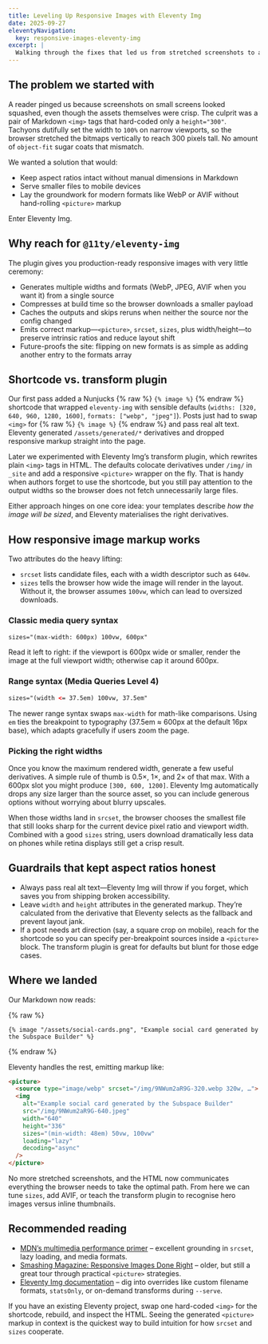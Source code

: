 ```yaml
---
title: Leveling Up Responsive Images with Eleventy Img
date: 2025-09-27
eleventyNavigation:
  key: responsive-images-eleventy-img
excerpt: |
  Walking through the fixes that led us from stretched screenshots to a lean Eleventy Img pipeline, plus a quick primer on how responsive image markup really works.
---
```


## The problem we started with

A reader pinged us because screenshots on small screens looked squashed, even though the assets themselves were crisp. The culprit was a pair of Markdown `<img>` tags that hard-coded only a `height="300"`. Tachyons dutifully set the width to `100%` on narrow viewports, so the browser stretched the bitmaps vertically to reach 300 pixels tall. No amount of `object-fit` sugar coats that mismatch.

We wanted a solution that would:

- Keep aspect ratios intact without manual dimensions in Markdown
- Serve smaller files to mobile devices
- Lay the groundwork for modern formats like WebP or AVIF without hand-rolling `<picture>` markup

Enter Eleventy Img.

## Why reach for `@11ty/eleventy-img`

The plugin gives you production-ready responsive images with very little ceremony:

- Generates multiple widths and formats (WebP, JPEG, AVIF when you want it) from a single source
- Compresses at build time so the browser downloads a smaller payload
- Caches the outputs and skips reruns when neither the source nor the config changed
- Emits correct markup—`<picture>`, `srcset`, `sizes`, plus width/height—to preserve intrinsic ratios and reduce layout shift
- Future-proofs the site: flipping on new formats is as simple as adding another entry to the formats array

## Shortcode vs. transform plugin

Our first pass added a Nunjucks {% raw %} `{% image %}` {% endraw %} shortcode that wrapped `eleventy-img` with sensible defaults (`widths: [320, 640, 960, 1280, 1600]`, `formats: ["webp", "jpeg"]`). Posts just had to swap `<img>` for {% raw %} `{% image %}` {% endraw %} and pass real alt text. Eleventy generated `/assets/generated/*` derivatives and dropped responsive markup straight into the page.

Later we experimented with Eleventy Img’s transform plugin, which rewrites plain `<img>` tags in HTML. The defaults colocate derivatives under `/img/` in `_site` and add a responsive `<picture>` wrapper on the fly. That is handy when authors forget to use the shortcode, but you still pay attention to the output widths so the browser does not fetch unnecessarily large files.

Either approach hinges on one core idea: your templates describe _how the image will be sized_, and Eleventy materialises the right derivatives.

## How responsive image markup works

Two attributes do the heavy lifting:

- `srcset` lists candidate files, each with a width descriptor such as `640w`.
- `sizes` tells the browser how wide the image will render in the layout. Without it, the browser assumes `100vw`, which can lead to oversized downloads.

### Classic media query syntax

```html
sizes="(max-width: 600px) 100vw, 600px"
```

Read it left to right: if the viewport is 600px wide or smaller, render the image at the full viewport width; otherwise cap it around 600px.

### Range syntax (Media Queries Level 4)

```html
sizes="(width <= 37.5em) 100vw, 37.5em"
```

The newer range syntax swaps `max-width` for math-like comparisons. Using `em` ties the breakpoint to typography (37.5em ≈ 600px at the default 16px base), which adapts gracefully if users zoom the page.

### Picking the right widths

Once you know the maximum rendered width, generate a few useful derivatives. A simple rule of thumb is 0.5×, 1×, and 2× of that max. With a 600px slot you might produce `[300, 600, 1200]`. Eleventy Img automatically drops any size larger than the source asset, so you can include generous options without worrying about blurry upscales.

When those widths land in `srcset`, the browser chooses the smallest file that still looks sharp for the current device pixel ratio and viewport width. Combined with a good `sizes` string, users download dramatically less data on phones while retina displays still get a crisp result.

## Guardrails that kept aspect ratios honest

- Always pass real alt text—Eleventy Img will throw if you forget, which saves you from shipping broken accessibility.
- Leave `width` and `height` attributes in the generated markup. They’re calculated from the derivative that Eleventy selects as the fallback and prevent layout jank.
- If a post needs art direction (say, a square crop on mobile), reach for the shortcode so you can specify per-breakpoint sources inside a `<picture>` block. The transform plugin is great for defaults but blunt for those edge cases.

## Where we landed

Our Markdown now reads:

{% raw %}
```nunjucks
{% image "/assets/social-cards.png", "Example social card generated by the Subspace Builder" %}
```
{% endraw %}

Eleventy handles the rest, emitting markup like:

```html
<picture>
  <source type="image/webp" srcset="/img/9NWum2aR9G-320.webp 320w, …">
  <img
    alt="Example social card generated by the Subspace Builder"
    src="/img/9NWum2aR9G-640.jpeg"
    width="640"
    height="336"
    sizes="(min-width: 48em) 50vw, 100vw"
    loading="lazy"
    decoding="async"
  />
</picture>
```

No more stretched screenshots, and the HTML now communicates everything the browser needs to take the optimal path. From here we can tune `sizes`, add AVIF, or teach the transform plugin to recognise hero images versus inline thumbnails.

## Recommended reading

- [MDN’s multimedia performance primer](https://developer.mozilla.org/en-US/docs/Learn_web_development/Extensions/Performance/Multimedia) – excellent grounding in `srcset`, lazy loading, and media formats.
- [Smashing Magazine: Responsive Images Done Right](https://www.smashingmagazine.com/2014/05/responsive-images-done-right-guide-picture-srcset/) – older, but still a great tour through practical `<picture>` strategies.
- [Eleventy Img documentation](https://www.11ty.dev/docs/plugins/image/) – dig into overrides like custom filename formats, `statsOnly`, or on-demand transforms during `--serve`.

If you have an existing Eleventy project, swap one hard-coded `<img>` for the shortcode, rebuild, and inspect the HTML. Seeing the generated `<picture>` markup in context is the quickest way to build intuition for how `srcset` and `sizes` cooperate.
